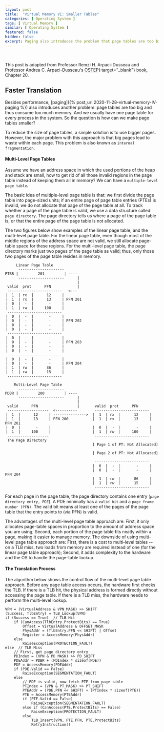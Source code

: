 ```yaml
---
layout: post
title:  "Virtual Memory VI: Smaller Tables"
categories: [ Operating System ]
tags: [ Virtual Memory ]
similar: [ Operating System ]
featured: false
hidden: false
excerpt: Paging also introduces the problem that page tables are too big and thus consume too much memory.
---
```


<br />

This post is adapted from Professor Remzi H. Arpaci-Dusseau and  Professor Andrea C. Arpaci-Dusseau's [OSTEP](http://pages.cs.wisc.edu/~remzi/OSTEP/){:target="_blank"} book, Chapter 20.

## Faster Translation


Besides performance, [paging]({% post_url 2020-11-28-virtual-memory-IV-paging %}) also introduces another problem: page tables are too big and thus consume too much memory. And we usually have one page table for every process in the system. So the question is how can we make page tables smaller?

To reduce the size of page tables, a simple solution is to use bigger pages. However, the major problem with this approach is that big pages lead to waste within each page. This problem is also known as `internal fragmentation`.

#### Multi-Level Page Tables

Assume we have an address space in which the used portions of the heap and stack are small, how to get rid of all those invalid regions in the page table instead of keeping them all in memory? We can have a `multiple-level page table`. 

The basic idea of multiple-level page table is that: we first divide the page table into page-sized units; if an entire page of page table entries (PTEs) is invalid, we do not allocate that page of the page table at all. To track whether a page of the page table is valid, we use a data structure called `page directory`. The page directory tells us where a page of the page table is, or that the entire page of the page table is not allocated.

The two figures below show examples of the linear page table, and the multi-level page table. For the linear page table, even though most of the middle regions of the address space are not valid, we still allocate page-table space for these regions. For the multi-level page table, the page directory marks just two pages of the page table as valid; thus, only those two pages of the page table resides in memory.

```
     Linear Page Table
      ---------------------
PTBR |         201         | ----
      ---------------------      |
                                 |
 valid  prot      PFN            |
 -------------------------   <---
|  1  | rx  |      12     |
|  1  | rx  |      13     | PFN 201
|  0  |  -  |       -     |
|  1  | rw  |     100     |
 -------------------------
|  0  |  -  |       -     |
|  0  |  -  |       -     | PFN 202
|  0  |  -  |       -     |
|  0  |  -  |       -     |
 -------------------------
|  0  |  -  |       -     |
|  0  |  -  |       -     | PFN 203
|  0  |  -  |       -     |
|  0  |  -  |       -     |
 -------------------------
|  0  |  -  |       -     |
|  0  |  -  |       -     | PFN 204
|  1  | rw  |      86     |
|  1  | rw  |      15     |
 -------------------------
```

```
    Multi-Level Page Table
      ---------------------
PDBR |         200         | ----
      ---------------------      |
                                 |
 valid      PFN                  |       valid  prot      PFN 
 -------------------  <----------        ------------------------- 
|  1  |      12     | --------------->  |  1  | rx  |      12     |
|  1  |      13     | PFN 200           |  1  | rx  |      13     | PFN 201
|  0  |       -     |                   |  0  |  -  |       -     |
|  1  |     100     |                   |  1  | rw  |     100     |
 -------------------                     -------------------------
 The Page Directory      
                                        [ Page 1 of PT: Not Allocated]

                                        [ Page 2 of PT: Not Allocated]

                                         -------------------------
                                        |  0  |  -  |       -     |
                                        |  0  |  -  |       -     | PFN 204
                                        |  1  | rw  |      86     |
                                        |  1  | rw  |      15     |
                                         -------------------------
```

For each page in the page table, the page directory contains one entry (`page directory entry, PDE`). A PDE minimally has a `valid bit` and a `page frame number (PFN)`. The valid bit means at least one of the pages of the page table that the entry points to (via PFN) is valid.

The advantages of the multi-level page table approach are: First, it only allocates page-table spaces in proportion to the amount of address space you are using; Second, each portion of the page table fits neatly within a page, making it easier to manage memory. The downside of using multi-level page table approach are: First, there is a cost to multi-level tables -- on a TLB miss, two loads from memory are required instead of one (for the linear page table approach); Second, it adds complexity to the hardware and the OS to handle the page-table lookup.


#### The Translation Process

The algorithm below shows the control flow of the multi-level page table approach. Before any page table access occurs, the hardware first checks the TLB. If there is a TLB hit, the physical address is formed directly without accessing the page table. If there is a TLB miss, the hardware needs to perform the multi-level lookup.

```
VPN = (VirtualAddress & VPN_MASK) >> SHIFT
(Success, TlbEntry) = TLB_Lookup(VPN)
if (Success == True)  // TLB Hit
    if (CanAccess(TlbEntry.ProtectBits) == True)
        Offset = VirtualAddress & OFFSET_MASK
        PhysAddr = (TlbEntry.PFN << SHIFT) | Offset
        Register = AccessMemory(PhysAddr)
    else
        RaiseException(PROTECTION_FAULT)
else  // TLB Miss
    // First, get page directory entry
    PDIndex = (VPN & PD_MASK) >> PD_SHIFT
    PDEAddr = PDBR + (PDIndex * sizeof(PDE))
    PDE = AccessMemory(PDEAddr)
    if (PDE.Valid == False)
        RaiseException(SEGMENTATION_FAULT)
    else
        // PDE is valid, now fetch PTE from page table
        PTIndex = (VPN & PT_MASK) >> PT_SHIFT
        PTEAddr = (PDE.PFN << SHIFT) + (PTIndex * sizeof(PTE))
        PTE = AccessMemory(PTEAddr)
        if (PTE.Valid == False)
            RaiseException(SEGMENTATION_FAULT)
        else if (CanAccess(PTE.ProtectBits) == False)
            RaiseException(PROTECTION_FAULT)
        else
            TLB_Insert(VPN, PTE.PFN, PTE.ProtectBits)
            RetryInstruction()
```






































